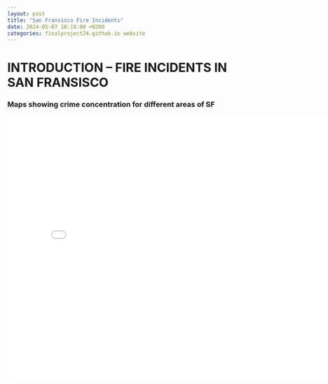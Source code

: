 ```yaml
---
layout: post
title: "San Fransisco Fire Incidents"
date: 2024-05-07 18:18:00 +0200
categories: finalproject24.github.io website
---
```


# INTRODUCTION – FIRE INCIDENTS IN SAN FRANSISCO

### Maps showing crime concentration for different areas of SF
<embed 
       type="text/html" 
       src="/graphs/map_t.html"
       width="800"
       height="600"
       >
